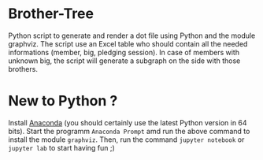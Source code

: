 # Brother-Tree
Python script to generate and render a dot file using Python and the module graphviz. The script use an Excel table who should contain all the needed informations (member, big, pledging session). In case of members with unknown big, the script will generate a subgraph on the side with those brothers.

# New to Python ? 
Install [Anaconda](https://www.anaconda.com/distribution/) (you should certainly use the latest Python version in 64 bits). Start the programm `Anaconda Prompt` amd run the above command to install the module `graphviz`. Then, run the command `jupyter notebook` or `jupyter lab` to start having fun ;) 

